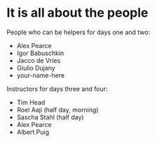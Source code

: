 It is all about the people
==========================

People who can be helpers for days one and two:

 * Alex Pearce
 * Igor Babuschkin
 * Jacco de Vries
 * Giulio Dujany
 * your-name-here

Instructors for days three and four:

 * Tim Head
 * Roel Aaji (half day, morning)
 * Sascha Stahl (half day)
 * Alex Pearce
 * Albert Puig

